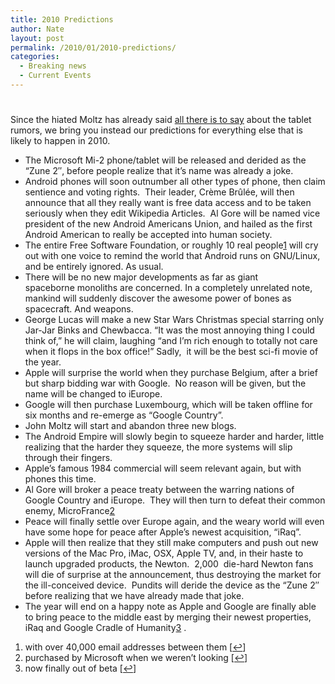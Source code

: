 ```yaml
---
title: 2010 Predictions
author: Nate
layout: post
permalink: /2010/01/2010-predictions/
categories:
  - Breaking news
  - Current Events
---
```

# 

Since the hiated Moltz has already said [all there is to say][1] about the tablet rumors, we bring you instead our predictions for everything else that is likely to happen in 2010.

 [1]: http://www.crazyapplerumors.com/?p=1123

*   The Microsoft Mi-2 phone/tablet will be released and derided as the “Zune 2″, before people realize that it’s name was already a joke.
*   Android phones will soon outnumber all other types of phone, then claim sentience and voting rights.  Their leader, Crème Brûlée, will then announce that all they really want is free data access and to be taken seriously when they edit Wikipedia Articles.  Al Gore will be named vice president of the new Android Americans Union, and hailed as the first Android American to really be accepted into human society.
*   The entire Free Software Foundation, or roughly 10 real people[1][2] will cry out with one voice to remind the world that Android runs on GNU/Linux, and be entirely ignored. As usual.
*   There will be no new major developments as far as giant spaceborne monoliths are concerned. In a completely unrelated note, mankind will suddenly discover the awesome power of bones as spacecraft. And weapons.
*   George Lucas will make a new Star Wars Christmas special starring only Jar-Jar Binks and Chewbacca. “It was the most annoying thing I could think of,” he will claim, laughing “and I’m rich enough to totally not care when it flops in the box office!” Sadly,  it will be the best sci-fi movie of the year.
*   Apple will surprise the world when they purchase Belgium, after a brief but sharp bidding war with Google.  No reason will be given, but the name will be changed to iEurope.
*   Google will then purchase Luxembourg, which will be taken offline for six months and re-emerge as “Google Country”.
*   John Moltz will start and abandon three new blogs.
*   The Android Empire will slowly begin to squeeze harder and harder, little realizing that the harder they squeeze, the more systems will slip through their fingers.
*   Apple’s famous 1984 commercial will seem relevant again, but with phones this time.
*   Al Gore will broker a peace treaty between the warring nations of Google Country and iEurope.  They will then turn to defeat their common enemy, MicroFrance[2][3] 
*   Peace will finally settle over Europe again, and the weary world will even have some hope for peace after Apple’s newest acquisition, “iRaq”.
*   Apple will then realize that they still make computers and push out new versions of the Mac Pro, iMac, OSX, Apple TV, and, in their haste to launch upgraded products, the Newton.  2,000  die-hard Newton fans will die of surprise at the announcement, thus destroying the market for the ill-conceived device.  Pundits will deride the device as the “Zune 2″ before realizing that we have already made that joke.
*   The year will end on a happy note as Apple and Google are finally able to bring peace to the middle east by merging their newest properties, iRaq and Google Cradle of Humanity[3][4] .

 [2]: #footnote_0_622 " with over 40,000 email addresses between them"
 [3]: #footnote_1_622 "purchased by Microsoft when we weren’t looking"
 [4]: #footnote_2_622 "now finally out of beta"

1.  with over 40,000 email addresses between them [[↩][5]]
2.  purchased by Microsoft when we weren’t looking [[↩][6]]
3.  now finally out of beta [[↩][7]]

 [5]: #identifier_0_622
 [6]: #identifier_1_622
 [7]: #identifier_2_622